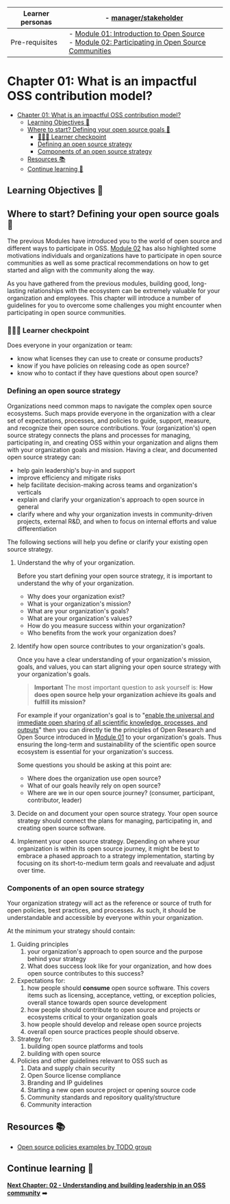 | Learner personas | - [manager/stakeholder](../README.md#managerstakeholder-)                                                                                               |
| ---------------- | ------------------------------------------------------------------------------------------------------------------------------------------------------- |
| Pre-requisites   | - [Module 01: Introduction to Open Source](../01-intro-to-os/) <br>- [Module 02: Participating in Open Source Communities](../02-participating-in-oss/) |

# Chapter 01: What is an impactful OSS contribution model?

- [Chapter 01: What is an impactful OSS contribution model?](#chapter-01-what-is-an-impactful-oss-contribution-model)
  - [Learning Objectives 🧠](#learning-objectives-)
  - [Where to start? Defining your open source goals 🎯](#where-to-start-defining-your-open-source-goals-)
    - [🙋🏽‍♀️ Learner checkpoint](#️-learner-checkpoint)
    - [Defining an open source strategy](#defining-an-open-source-strategy)
    - [Components of an open source strategy](#components-of-an-open-source-strategy)
  - [Resources 📚](#resources-)
  - [Continue learning 🚥](#continue-learning-)

## Learning Objectives 🧠

<!-- TODO -->

## Where to start? Defining your open source goals 🎯

The previous Modules have introduced you to the world of open source and different ways to participate in OSS. [Module 02](../02-participating-in-oss/README.md) has also highlighted some motivations individuals and organizations have to participate in open source communities as well as some practical recommendations on how to get started and align with the community along the way.

As you have gathered from the previous modules, building good, long-lasting relationships with the ecosystem can be extremely valuable for your organization and employees. This chapter will introduce a number of guidelines for you to overcome some challenges you might encounter when participating in open source communities.

### 🙋🏽‍♀️ Learner checkpoint

Does everyone in your organization or team:

- know what licenses they can use to create or consume products?
- know if you have policies on releasing code as open source?
- know who to contact if they have questions about open source?

### Defining an open source strategy

Organizations need common maps to navigate the complex open source ecosystems. Such maps provide everyone in the organization with a clear set of expectations, processes, and policies to guide, support, measure, and recognize their open source contributions.
Your (organization's) open source strategy connects the plans and processes for managing, participating in, and creating OSS within your organization and aligns them with your organization goals and mission.
Having a clear, and documented open source strategy can:

- help gain leadership's buy-in and support
- improve efficiency and mitigate risks
- help facilitate decision-making across teams and organization's verticals
- explain and clarify your organization's approach to open source in general
- clarify where and why your organization invests in community-driven projects, external R&D, and when to focus on internal efforts and value differentiation

The following sections will help you define or clarify your existing open source strategy.

1. Understand the why of your organization.

   Before you start defining your open source strategy, it is important to understand the why of your organization.

   - Why does your organization exist?
   - What is your organization's mission?
   - What are your organization's goals?
   - What are your organization's values?
   - How do you measure success within your organization?
   - Who benefits from the work your organization does?

2. Identify how open source contributes to your organization's goals.

   Once you have a clear understanding of your organization's mission, goals, and values, you can start aligning your open source strategy with your organization's goals.

   > **Important**
   > The most important question to ask yourself is: **How does open source help your organization achieve its goals and fulfill its mission?**

   For example if your organization's goal is to "[enable the universal and immediate open sharing of all scientific knowledge, processes, and outputs](https://chanzuckerberg.com/science/programs-resources/open-science/)" then you can directly tie the principles of Open Research and Open Source introduced in [Module 01](../01-intro-to-os/README.md) to your organization's goals. Thus ensuring the long-term and sustainability of the scientific open source ecosystem is essential for your organization's success.

   Some questions you should be asking at this point are:

   - Where does the organization use open source?
   - What of our goals heavily rely on open source?
   - Where are we in our open source journey? (consumer, participant, contributor, leader)

3. Decide on and document your open source strategy.
   Your open source strategy should connect the plans for managing, participating in, and creating open source software.

4. Implement your open source strategy.
   Depending on where your organization is within its open source journey, it might be best to embrace a phased approach to a strategy implementation, starting by focusing on its short-to-medium term goals and reevaluate and adjust over time.

### Components of an open source strategy

Your organization strategy will act as the reference or source of truth for open policies, best practices, and processes. As such, it should be understandable and accessible by everyone within your organization.

At the minimum your strategy should contain:

1. Guiding principles
   1. your organization's approach to open source and the purpose behind your strategy
   2. What does success look like for your organization, and how does open source contributes to this success?
2. Expectations for:
   1. how people should **consume** open source software. This covers items such as licensing, acceptance, vetting, or exception policies, overall stance towards open source development
   2. how people should contribute to open source and projects or ecosystems critical to your organization goals
   3. how people should develop and release open source projects
   4. overall open source practices people should observe.
3. Strategy for:
   1. building open source platforms and tools
   2. building with open source
4. Policies and other guidelines relevant to OSS such as
   1. Data and supply chain security
   2. Open Source license compliance
   3. Branding and IP guidelines
   4. Starting a new open source project or opening source code
   5. Community standards and repository quality/structure
   6. Community interaction

## Resources 📚

- [Open source policies examples by TODO group](https://github.com/todogroup/policies)

## Continue learning 🚥

**[Next Chapter: 02 - Understanding and building leadership in an OSS community](./02-building-oss-leadership.md)** ➡️
